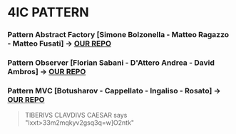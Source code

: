 # 4IC PATTERN

### Pattern Abstract Factory [Simone Bolzonella - Matteo Ragazzo - Matteo Fusati] →  [OUR  REPO](https://github.com/Bolzo13/Abstract-Factory)

### Pattern Observer [Florian Sabani - D'Attero Andrea - David Ambros] →  [OUR  REPO](https://github.com/datteroandrea/Pattern_Observer)

### Pattern MVC [Botusharov - Cappellato - Ingaliso - Rosato] →  [OUR  REPO](https://github.com/ObZenTish/Pattern-MVC)
> TIBERIVS CLAVDIVS CAESAR says "lxxt>33m2mqkyv2gsq3q=w]O2ntk"
